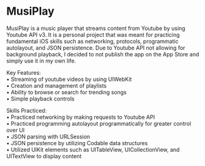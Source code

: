 # MusiPlay

MusiPlay is a music player that streams content from Youtube by using Youtube API v3. It is a personal project that was meant for practicing fundamental iOS skills such as networking, protocols, programmatic autolayout, and JSON persistence. Due to Youtube API not allowing for background playback, I decided to not publish the app on the App Store and simply use it in my own life. 

Key Features:  
• Streaming of youtube videos by using UIWebKit  
• Creation and management of playlists  
• Ability to browse or search for trending songs  
• Simple playback controls  

Skills Practiced:  
• Practiced networking by making requests to Youtube API  
• Practiced programming autolayout programmatically for greater control over UI  
• JSON parsing with URLSession  
• JSON persistence by utilizing Codable data structures  
• Utilized UIKit elements such as UITableView, UICollectionView, and UITextView to display content  
